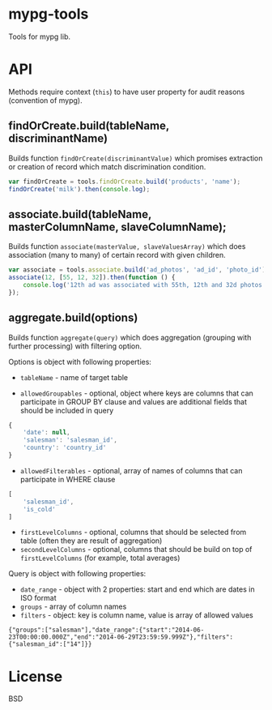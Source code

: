 # mypg-tools

Tools for mypg lib.

# API

Methods require context (`this`) to have user property for audit reasons (convention of mypg).

## findOrCreate.build(tableName, discriminantName)

Builds function `findOrCreate(discriminantValue)` which promises extraction or creation of record which match discrimination condition.

```js
var findOrCreate = tools.findOrCreate.build('products', 'name');
findOrCreate('milk').then(console.log);
```

## associate.build(tableName, masterColumnName, slaveColumnName);

Builds function `associate(masterValue, slaveValuesArray)` which does association (many to many) of certain record with given children.

```js
var associate = tools.associate.build('ad_photos', 'ad_id', 'photo_id');
associate(12, [55, 12, 32]).then(function () {
	console.log('12th ad was associated with 55th, 12th and 32d photos.');
});
```

## aggregate.build(options)

Builds function `aggregate(query)` which does aggregation (grouping with further processing) with filtering option.

Options is object with following properties:

* `tableName` - name of target table

* `allowedGroupables` - optional, object where keys are columns that can participate in GROUP BY clause and values are additional fields that should be included in query

```js
{
	'date': null,
	'salesman': 'salesman_id',
	'country': 'country_id'
}
```

* `allowedFilterables` - optional, array of names of columns that can participate in WHERE clause

```js
[
	'salesman_id',
	'is_cold'
]
```

* `firstLevelColumns` - optional, columns that should be selected from table (often they are result of aggregation)
* `secondLevelColumns` - optional, columns that should be build on top of `firstLevelColumns` (for example, total averages)

Query is object with following properties:

* `date_range` - object with 2 properties: start and end which are dates in ISO format
* `groups` - array of column names
* `filters` - object: key is column name, value is array of allowed values

```
{"groups":["salesman"],"date_range":{"start":"2014-06-23T00:00:00.000Z","end":"2014-06-29T23:59:59.999Z"},"filters":{"salesman_id":["14"]}}
```

# License

BSD
